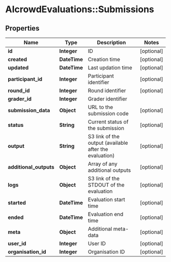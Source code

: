 # AIcrowdEvaluations::Submissions

## Properties
Name | Type | Description | Notes
------------ | ------------- | ------------- | -------------
**id** | **Integer** | ID | [optional] 
**created** | **DateTime** | Creation time | [optional] 
**updated** | **DateTime** | Last updation time | [optional] 
**participant_id** | **Integer** | Participant identifier | [optional] 
**round_id** | **Integer** | Round identifier | [optional] 
**grader_id** | **Integer** | Grader identifier | 
**submission_data** | **Object** | URL to the submission code | [optional] 
**status** | **String** | Current status of the submission | [optional] 
**output** | **String** | S3 link of the output (available after the evaluation) | [optional] 
**additional_outputs** | **Object** | Array of any additional outputs | [optional] 
**logs** | **Object** | S3 link of the STDOUT of the evaluation | [optional] 
**started** | **DateTime** | Evaluation start time | [optional] 
**ended** | **DateTime** | Evaluation end time | [optional] 
**meta** | **Object** | Additional meta-data | [optional] 
**user_id** | **Integer** | User ID | [optional] 
**organisation_id** | **Integer** | Organisation ID | [optional] 


